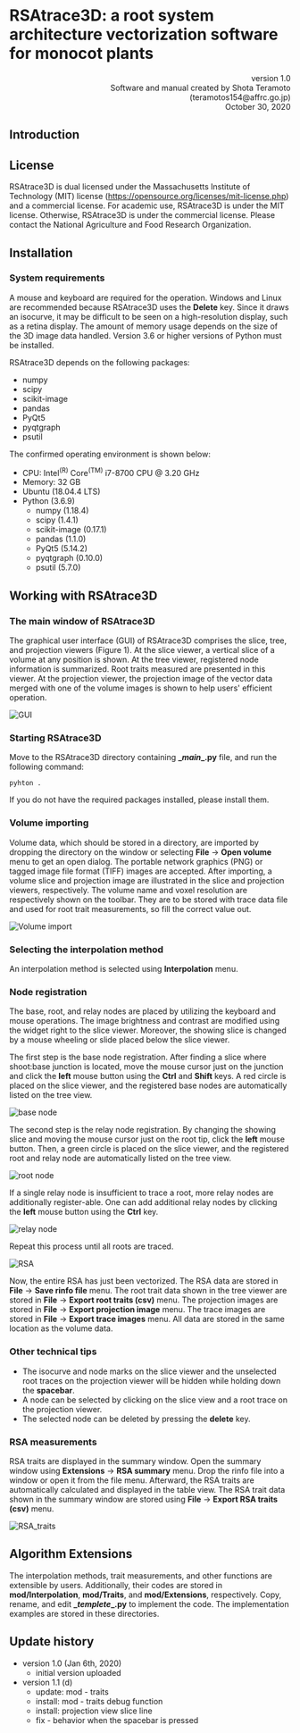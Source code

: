 # RSAtrace3D: a root system architecture vectorization software for monocot plants

<div style="text-align: right;">version 1.0</div>

<div style="text-align: right;">Software and manual created by Shota Teramoto (teramotos154@affrc.go.jp)</div>

<div style="text-align: right;">October 30, 2020</div>

## Introduction


## License

RSAtrace3D is dual licensed under the Massachusetts Institute of Technology (MIT) license (https://opensource.org/licenses/mit-license.php) and a commercial license. For academic use, RSAtrace3D is under the MIT license. Otherwise, RSAtrace3D is under the commercial license. Please contact the National Agriculture and Food Research Organization.

## Installation

### System requirements

A mouse and keyboard are required for the operation. Windows and Linux are recommended because RSAtrace3D uses the **Delete** key. Since it draws an isocurve, it may be difficult to be seen on a high-resolution display, such as a retina display. The amount of memory usage depends on the size of the 3D image data handled. Version 3.6 or higher versions of Python must be installed.

RSAtrace3D depends on the following packages:

- numpy
- scipy
- scikit-image
- pandas
- PyQt5
- pyqtgraph
- psutil

The confirmed operating environment is shown below:

- CPU: Intel<sup>(R)</sup> Core<sup>(TM)</sup> i7-8700 CPU @ 3.20 GHz
- Memory: 32 GB
- Ubuntu (18.04.4 LTS)
- Python (3.6.9)
    - numpy (1.18.4)
    - scipy (1.4.1)
    - scikit-image (0.17.1)
    - pandas (1.1.0)
    - PyQt5 (5.14.2)
    - pyqtgraph (0.10.0)
    - psutil (5.7.0)

## Working with RSAtrace3D

### The main window of RSAtrace3D

The graphical user interface (GUI) of RSAtrace3D comprises the slice, tree, and projection viewers (Figure 1). At the slice viewer, a vertical slice of a volume at any position is shown. At the tree viewer, registered node information is summarized. Root traits measured are presented in this viewer. At the projection viewer, the projection image of the vector data merged with one of the volume images is shown to help users' efficient operation.

![GUI](./figures/GUI.png) 

### Starting RSAtrace3D

Move to the RSAtrace3D directory containing **\__main__.py** file, and run the following command:
```
pyhton .
```

If you do not have the required packages installed, please install them.

### Volume importing

Volume data, which should be stored in a directory, are imported by dropping the directory on the window or selecting **File** -> **Open volume** menu to get an open dialog. The portable network graphics (PNG) or tagged image file format (TIFF) images are accepted. After importing, a volume slice and projection image are illustrated in the slice and projection viewers, respectively. The volume name and voxel resolution are respectively shown on the toolbar. They are to be stored with trace data file and used for root trait measurements, so fill the correct value out.

![Volume import](./figures/volume_import.png) 

### Selecting the interpolation method

An interpolation method is selected using **Interpolation** menu.

### Node registration

The base, root, and relay nodes are placed by utilizing the keyboard and mouse operations. The image brightness and contrast are modified using the widget right to the slice viewer. Moreover, the showing slice is changed by a mouse wheeling or slide placed below the slice viewer. 

The first step is the base node registration. After finding a slice where shoot:base junction is located, move the mouse cursor just on the junction and click the **left** mouse button using the **Ctrl** and **Shift** keys. A red circle is placed on the slice viewer, and the registered base nodes are automatically listed on the tree view.

![base node](./figures/base_node.png) 

The second step is the relay node registration. By changing the showing slice and moving the mouse cursor just on the root tip, click the **left** mouse button. Then, a green circle is placed on the slice viewer, and the registered root and relay node are automatically listed on the tree view. 

![root node](./figures/root_node.png) 

If a single relay node is insufficient to trace a root, more relay nodes are additionally register-able. One can add additional relay nodes by clicking the **left** mouse button using the **Ctrl** key.

![relay node](./figures/relay_node.png) 

Repeat this process until all roots are traced. 

![RSA](./figures/RSA.png) 

Now, the entire RSA has just been vectorized. The RSA data are stored in **File** -> **Save rinfo file** menu. The root trait data shown in the tree viewer are stored in **File** -> **Export root traits (csv)** menu. The projection images are stored in **File** -> **Export projection image** menu. The trace images are stored in **File** -> **Export trace images** menu. All data are stored in the same location as the volume data.

### Other technical tips

- The isocurve and node marks on the slice viewer and the unselected root traces on the projection viewer will be hidden while holding down the **spacebar**. 
- A node can be selected by clicking on the slice view and a root trace on the projection viewer.
- The selected node can be deleted by pressing the **delete** key.

### RSA measurements

RSA traits are displayed in the summary window. Open the summary window using **Extensions** -> **RSA summary** menu. Drop the rinfo file into a window or open it from the file menu. Afterward, the RSA traits are automatically calculated and displayed in the table view. The RSA trait data shown in the summary window are stored using **File** -> **Export RSA traits (csv)** menu.

![RSA_traits](./figures/RSA_traits.png) 

## Algorithm Extensions

The interpolation methods, trait measurements, and other functions are extensible by users. Additionally, their codes are stored in **mod/Interpolation**, **mod/Traits**, and **mod/Extensions**, respectively. Copy, rename, and edit **\__templete__.py** to implement the code. The implementation examples are stored in these directories.

## Update history

* version 1.0 (Jan 6th, 2020)
  * initial version uploaded
* version 1.1 (d)
  * update: mod - traits
  * install: mod - traits debug function
  * install: projection view slice line
  * fix - behavior when the spacebar is pressed
  